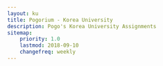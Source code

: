 ```yaml
---
layout: ku
title: Pogorium - Korea University
description: Pogo's Korea University Assignments
sitemap:
    priority: 1.0
    lastmod: 2018-09-10
    changefreq: weekly
---
```


